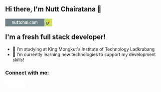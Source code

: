 ## Hi there, I'm Nutt Chairatana 👋

[<img align="left" alt="nuttchai.com" height="25px" src="./icons/website-btn.png" />][website]
<br />

## I'm a fresh full stack developer!

- 🔭 I’m studying at King Mongkut's Institute of Technology Ladkrabang
- 🌱 I’m currently learning new technologies to support my development skills!

### Connect with me:

[<img align="left" alt="nuttchai.com" width="22px" src="./icons/world.png" />][website]
[<img align="left" alt="nuttchai | LinkedIn" width="22px" src="./icons/linkedin.png" />][linkedin]
[<img align="left" alt="nuttchai | Facebook" width="22px" src="./icons/facebook.png" />][linkedin]
[<img align="left" alt="nuttchai | Medium" width="22px" src="./icons/medium.png" />][linkedin]

[website]: https://www.nuttchai.com
[linkedin]: https://www.linkedin.com/in/nuttchai/

<!--
**nuttchai/nuttchai** is a ✨ _special_ ✨ repository because its `README.md` (this file) appears on your GitHub profile.

Here are some ideas to get you started:

- 🔭 I’m currently working on ...
- 🌱 I’m currently learning ...
- 👯 I’m looking to collaborate on ...
- 🤔 I’m looking for help with ...
- 💬 Ask me about ...
- 📫 How to reach me: ...
- 😄 Pronouns: ...
- ⚡ Fun fact: ...
-->
